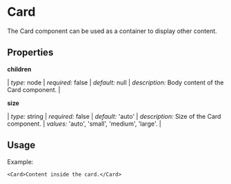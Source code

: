 # Card

The Card component can be used as a container to display other content.

## Properties

**children**

| _type:_ node | _required:_ false | _default:_ null | _description:_ Body content of the Card component. |

**size**

| _type:_ string | _required:_ false | _default:_ 'auto' | _description:_ Size of the Card component. | _values:_ 'auto', 'small', 'medium', 'large'. |

## Usage

Example:

`<Card>Content inside the card.</Card>`
